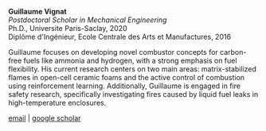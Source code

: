 **Guillaume Vignat**  
*Postdoctoral Scholar in Mechanical Engineering*  
Ph.D., Universite Paris-Saclay, 2020  
Diplôme d'Ingénieur, Ecole Centrale des Arts et Manufactures, 2016

Guillaume focuses on developing novel combustor concepts for carbon-free fuels like ammonia and hydrogen, with a strong emphasis on fuel flexibility. His current research centers on two main areas: matrix-stabilized flames in open-cell ceramic foams and the active control of combustion using reinforcement learning. Additionally, Guillaume is engaged in fire safety research, specifically investigating fires caused by liquid fuel leaks in high-temperature enclosures.

[email](mailto:gvignat@stanford.edu) \| [google scholar](https://scholar.google.com/citations?user=wVeG73QAAAAJ&hl=en&oi=ao)